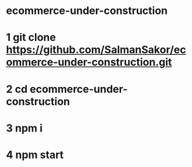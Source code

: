 # ecommerce-under-construction
# 1 git clone https://github.com/SalmanSakor/ecommerce-under-construction.git
# 2 cd ecommerce-under-construction
# 3 npm i
# 4 npm start
